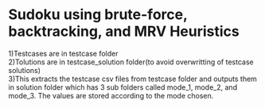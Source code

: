 # Sudoku using brute-force, backtracking, and MRV Heuristics

1)Testcases are in testcase folder
<br>
2)Tolutions are in testcase_solution folder(to avoid overwritting of testcase solutions)
<br>
3)This extracts the testcase csv files from testcase folder and outputs them in solution folder which has 3 sub folders called mode_1, mode_2, and mode_3. The values are  stored according to the mode chosen.
<br>
